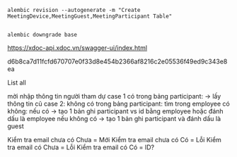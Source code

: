 ```
alembic revision --autogenerate -m "Create MeetingDevice,MeetingGuest,MeetingParticipant Table"


alembic downgrade base
```


<!-- Xem kĩ lại các issue + reltime socket... -->
<!-- Thêm validate -->
<!-- Xem lại dict và show trong models -->
<!-- Xem lại with Session() as session: -->
<!-- Tạo dóc -->
<!-- log request response result -->
<!-- Code đóng gói  services +  auto 200 400 404 500 -->
<!-- code+mess+data -->
<!-- mes có id = =.... -->
<!-- Tự đọng test -->

https://xdoc-api.xdoc.vn/swagger-ui/index.html

d6b8ca7d11fcfd670707e0f33d8e454b2366af8216c2e05536f49ed9c343e8ea





<!-- mời nhập thông tin người tham dự -->
<!-- is_guest không phải khách -->


<!-- kiểm tra tồn tại nhân viên -->
<!-- không: Báo lỗi -->
<!-- Có:  ID nhân viên --> 


<!-- is_guest là khách -->
<!-- không: Báo lỗi -->
<!-- Có:  ID nhân viên --> 

List all

mời nhập thông tin người tham dự
case 1 có trong bảng participant: -> lấy thông tin cũ
case 2: không có trong bảng participant: tìm trong employee có không:
nếu có -> tạo 1 bản ghi participant vs id bằng employee hoặc đánh dấu là employee
nếu không có -> tạo 1 bản ghi participant và đánh dấu là guest


Kiểm tra email chưa có <!-- Kiểm tra phone_number --> Chưa = Mới
Kiểm tra email chưa có <!-- Kiểm tra phone_number --> Có = Lỗi
Kiểm tra email có <!-- Kiểm tra phone_number --> Chưa = Lỗi
Kiểm tra email có <!-- Kiểm tra phone_number --> Có = ID?

